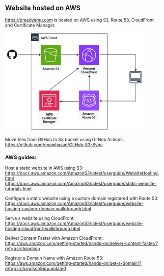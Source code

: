 ## Website hosted on AWS

https://greedyemu.com is hosted on AWS using S3, Route 53, CloudFront and Certificate Manager.

<img src="https://github.com/greedyemu/website/blob/main/image/architecture.png" style="width:450px" alt="architecture">


Move files from GitHub to S3 bucket using GitHub Actions:  
https://github.com/enamhasan/GitHub-S3-Sync

### AWS guides:
Host a static website in AWS using S3:  
https://docs.aws.amazon.com/AmazonS3/latest/userguide/WebsiteHosting.html  
https://docs.aws.amazon.com/AmazonS3/latest/userguide/static-website-tutorials.html

Configure a static website using a custom domain registered with Route 53:  
https://docs.aws.amazon.com/AmazonS3/latest/userguide/website-hosting-custom-domain-walkthrough.html

Serve a website using CloudFront:  
https://docs.aws.amazon.com/AmazonS3/latest/userguide/website-hosting-cloudfront-walkthrough.html

Deliver Content Faster with Amazon CloudFront:  
https://aws.amazon.com/getting-started/hands-on/deliver-content-faster/?ref=gsrchandson

Register a Domain Name with Amazon Route 53:
https://aws.amazon.com/getting-started/hands-on/get-a-domain/?ref=gsrchandson&id=updated
